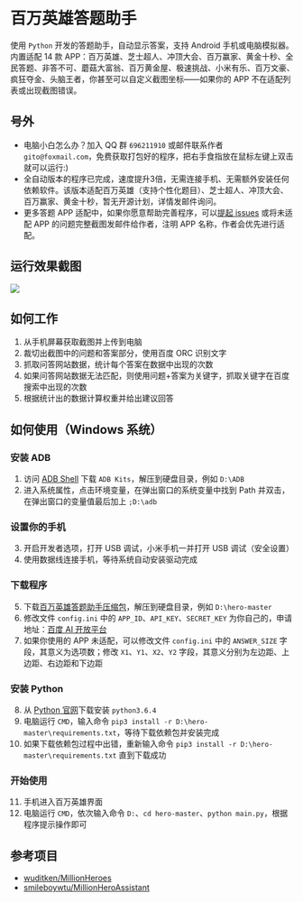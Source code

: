 # 百万英雄答题助手
使用 `Python` 开发的答题助手，自动显示答案，支持 Android 手机或电脑模拟器。内置适配 14 款 APP：百万英雄、芝士超人、冲顶大会、百万赢家、黄金十秒、全民答题、非答不可、蘑菇大富翁、百万黄金屋、极速挑战、小米有乐、百万文豪、疯狂夺金、头脑王者，你甚至可以自定义截图坐标——如果你的 APP 不在适配列表或出现截图错误。

## 号外
* 电脑小白怎么办？加入 QQ 群 `696211910` 或邮件联系作者 `gito@foxmail.com`，免费获取打包好的程序，把右手食指放在鼠标左键上双击就可以运行:)
* 全自动版本的程序已完成，速度提升3倍，无需连接手机、无需额外安装任何依赖软件。该版本适配百万英雄（支持个性化题目）、芝士超人、冲顶大会、百万赢家、黄金十秒，暂无开源计划，详情发邮件询问。
* 更多答题 APP 适配中，如果你愿意帮助完善程序，可以[提起 issues](https://github.com/iflycn/hero/issues) 或将未适配 APP 的问题完整截图发邮件给作者，注明 APP 名称，作者会优先进行适配。

## 运行效果截图
![](https://github.com/iflycn/hero/blob/master/cmd.png)

## 如何工作
1. 从手机屏幕获取截图并上传到电脑
2. 裁切出截图中的问题和答案部分，使用百度 ORC 识别文字
3. 抓取问答网站数据，统计每个答案在数据中出现的次数
4. 如果问答网站数据无法匹配，则使用问题+答案为关键字，抓取关键字在百度搜索中出现的次数
5. 根据统计出的数据计算权重并给出建议回答

## 如何使用（Windows 系统）
### 安装 ADB
1. 访问 [ADB Shell](http://adbshell.com/downloads) 下载 `ADB Kits`，解压到硬盘目录，例如 `D:\ADB`
2. 进入系统属性，点击环境变量，在弹出窗口的系统变量中找到 Path 并双击，在弹出窗口的变量值最后加上 `;D:\adb`
### 设置你的手机
3. 开启开发者选项，打开 USB 调试，小米手机一并打开 USB 调试（安全设置）
4. 使用数据线连接手机，等待系统自动安装驱动完成
### 下载程序
5. 下载[百万英雄答题助手压缩包](https://github.com/iflycn/hero/archive/master.zip)，解压到硬盘目录，例如 `D:\hero-master`
6. 修改文件 `config.ini` 中的 `APP_ID`、`API_KEY`、`SECRET_KEY` 为你自己的，申请地址：[百度 AI 开放平台](http://ai.baidu.com/tech/ocr/general)
7. 如果你使用的 APP 未适配，可以修改文件 `config.ini` 中的 `ANSWER_SIZE` 字段，其意义为选项数；修改 `X1`、`Y1`、`X2`、`Y2` 字段，其意义分别为左边距、上边距、右边距和下边距
### 安装 Python
8. 从 [Python 官网](https://www.python.org/downloads)下载安装 `python3.6.4`
9. 电脑运行 `CMD`，输入命令 `pip3 install -r D:\hero-master\requirements.txt`，等待下载依赖包并安装完成
10. 如果下载依赖包过程中出错，重新输入命令 `pip3 install -r D:\hero-master\requirements.txt` 直到下载成功
### 开始使用
11. 手机进入百万英雄界面
12. 电脑运行 `CMD`，依次输入命令 `D:`、`cd hero-master`、`python main.py`，根据程序提示操作即可

## 参考项目
- [wuditken/MillionHeroes](https://github.com/wuditken/MillionHeroes)
- [smileboywtu/MillionHeroAssistant](https://github.com/smileboywtu/MillionHeroAssistant)